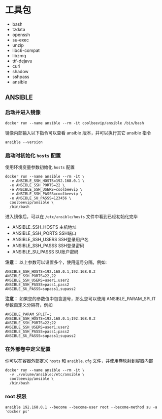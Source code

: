 # 工具包

* bash
* tzdata
* openssh
* su-exec
* unzip
* libc6-compat
* libzmq
* ttf-dejavu
* curl
* shadow
* sshpass
* ansible

## ANSIBLE

### 启动并进入镜像

```
docker run --name ansible --rm -it coolbeevip/ansible /bin/bash
```

镜像内部输入以下指令可以查看 ansible 版本，并可以执行其它 ansible 指令

```
ansible --version
```

### 启动时初始化 `hosts` 配置

使用环境变量参数初始化 `hosts` 配置

```
docker run --name ansible --rm -it \
  -e ANSIBLE_SSH_HOSTS=192.168.0.1 \
  -e ANSIBLE_SSH_PORTS=22 \
  -e ANSIBLE_SSH_USERS=coolbeevip \
  -e ANSIBLE_SSH_PASSS=coolbeevip \
  -e ANSIBLE_SU_PASSS=123456 \
  coolbeevip/ansible \
  /bin/bash
```

进入镜像后，可以在 `/etc/ansible/hosts` 文件中看到已经初始化完毕

* ANSIBLE_SSH_HOSTS 主机地址
* ANSIBLE_SSH_PORTS SSH端口
* ANSIBLE_SSH_USERS SSH登录用户名
* ANSIBLE_SSH_PASSS SSH登录密码
* ANSIBLE_SU_PASSS SU账户密码

**注意：** 以上参数可以设置多个，使用逗号分隔，例如:

```
ANSIBLE_SSH_HOSTS=192.168.0.1,192.168.0.2
ANSIBLE_SSH_PORTS=22,22
ANSIBLE_SSH_USERS=user1,user2
ANSIBLE_SSH_PASSS=pass1,pass2
ANSIBLE_SU_PASSS=supass1,supass2
```

**注意：** 如果您的参数值中包含逗号，那么您可以使用 ANSIBLE_PARAM_SPLIT 参数自定义分隔符，例如

```
ANSIBLE_PARAM_SPLIT=;
ANSIBLE_SSH_HOSTS=192.168.0.1;192.168.0.2
ANSIBLE_SSH_PORTS=22;22
ANSIBLE_SSH_USERS=user1;user2
ANSIBLE_SSH_PASSS=pass1;pass2
ANSIBLE_SU_PASSS=supass1;supass2
```

### 在外部卷中定义配置

你可以在容器外部定义 `hosts` 和 `ansible.cfg` 文件，并使用卷映射到容器内部

```
docker run --name ansible --rm -it \
  -v ./volume/ansible:/etc/ansible \
  coolbeevip/ansible \
  /bin/bash
```

### root 权限

```
ansible 192.168.0.1 --become --become-user root --become-method su -a 'docker ps'
```
